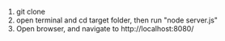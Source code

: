 1. git clone
2. open terminal and cd target folder, then run "node server.js"
3. Open browser, and navigate to http://localhost:8080/
